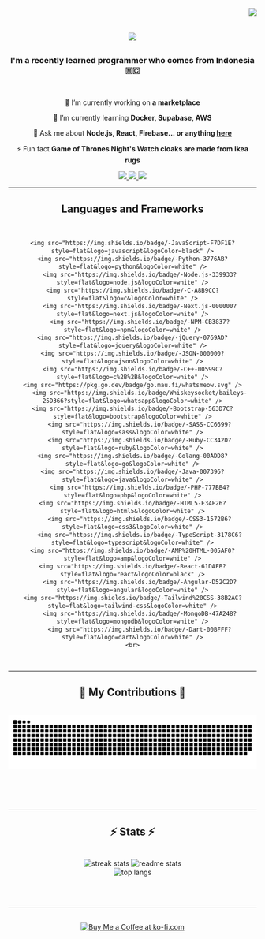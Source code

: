<img align="right" src="https://visitor-badge.laobi.icu/badge?page_id=salesp07.salesp07" />

<h1 align="center">
    <img src="https://readme-typing-svg.herokuapp.com/?font=Righteous&size=35&center=true&vCenter=true&width=500&height=70&duration=4000&lines=Hi+There!+👋;+I'm+Wildan+Aryadi;+The+Developer's+Of+AlyaCompany" />
</h1>

<h3 align="center">I'm a recently learned programmer who comes from Indonesia 🇲🇨</h3>

<br/>

<div align="center">
 
 🔭 I’m currently working on **a marketplace**
 
 🌱 I’m currently learning **Docker, Supabase, AWS**

💬 Ask me about **Node.js, React, Firebase... or anything [here](https://github.com/salesp07/salesp07/issues)**

⚡ Fun fact **Game of Thrones Night's Watch cloaks are made from Ikea rugs**

 </div>
 
<div align="center"> 
  <a href="mailto:pedro.sales.muniz@gmail.com">
    <img src="https://img.shields.io/badge/Gmail-333333?style=for-the-badge&logo=gmail&logoColor=red" />
  </a>
  <a href="https://linkedin.com/in/pedro-sales-muniz" target="_blank">
    <img src="https://img.shields.io/badge/LinkedIn-0077B5?style=for-the-badge&logo=linkedin&logoColor=white" target="_blank" />
  </a>
  <a href="https://salesp07.github.io" target="_blank">
     <img src="https://img.shields.io/badge/Portfolio-FF5722?style=for-the-badge&logo=todoist&logoColor=white" target="_blank" /> <!-- sqlite, safari, google-chrome are other good icon options -->
  </a>
</div>

 <hr/>
 
<h2 align="center">Languages and Frameworks</h2>
<br/>
<div align="center">

    <img src="https://img.shields.io/badge/-JavaScript-F7DF1E?style=flat&logo=javascript&logoColor=black" />
    <img src="https://img.shields.io/badge/-Python-3776AB?style=flat&logo=python&logoColor=white" />
        <img src="https://img.shields.io/badge/-Node.js-339933?style=flat&logo=node.js&logoColor=white" />
    <img src="https://img.shields.io/badge/-C-A8B9CC?style=flat&logo=c&logoColor=white" />
        <img src="https://img.shields.io/badge/-Next.js-000000?style=flat&logo=next.js&logoColor=white" />
        <img src="https://img.shields.io/badge/-NPM-CB3837?style=flat&logo=npm&logoColor=white" />
    <img src="https://img.shields.io/badge/-jQuery-0769AD?style=flat&logo=jquery&logoColor=white" />
    <img src="https://img.shields.io/badge/-JSON-000000?style=flat&logo=json&logoColor=white" />
    <img src="https://img.shields.io/badge/-C++-00599C?style=flat&logo=c%2B%2B&logoColor=white" />
    <img src="https://pkg.go.dev/badge/go.mau.fi/whatsmeow.svg" />
        <img src="https://img.shields.io/badge/Whiskeysocket/baileys-25D366?style=flat&logo=whatsapp&logoColor=white" />
    <img src="https://img.shields.io/badge/-Bootstrap-563D7C?style=flat&logo=bootstrap&logoColor=white" />
        <img src="https://img.shields.io/badge/-SASS-CC6699?style=flat&logo=sass&logoColor=white" />
        <img src="https://img.shields.io/badge/-Ruby-CC342D?style=flat&logo=ruby&logoColor=white" />
    <img src="https://img.shields.io/badge/-Golang-00ADD8?style=flat&logo=go&logoColor=white" />
    <img src="https://img.shields.io/badge/-Java-007396?style=flat&logo=java&logoColor=white" />
        <img src="https://img.shields.io/badge/-PHP-777BB4?style=flat&logo=php&logoColor=white" />
    <img src="https://img.shields.io/badge/-HTML5-E34F26?style=flat&logo=html5&logoColor=white" />
        <img src="https://img.shields.io/badge/-CSS3-1572B6?style=flat&logo=css3&logoColor=white" />
        <img src="https://img.shields.io/badge/-TypeScript-3178C6?style=flat&logo=typescript&logoColor=white" />
    <img src="https://img.shields.io/badge/-AMP%20HTML-005AF0?style=flat&logo=amp&logoColor=white" />
    <img src="https://img.shields.io/badge/-React-61DAFB?style=flat&logo=react&logoColor=black" />
        <img src="https://img.shields.io/badge/-Angular-D52C2D?style=flat&logo=angular&logoColor=white" />
    <img src="https://img.shields.io/badge/-Tailwind%20CSS-38B2AC?style=flat&logo=tailwind-css&logoColor=white" />
        <img src="https://img.shields.io/badge/-MongoDB-47A248?style=flat&logo=mongodb&logoColor=white" />
        <img src="https://img.shields.io/badge/-Dart-00BFFF?style=flat&logo=dart&logoColor=white" />
    <br>
</div>

<br/>
<hr/>

<div align="center">
  <h2>🐍 My Contributions 🐍</h2>
  <br>
  <img alt="snake eating my contributions" src="https://raw.githubusercontent.com/salesp07/salesp07/output/github-contribution-grid-snake.svg" />
  
  <br/><br/><br/>
</div>

<hr/>

<h2 align="center">⚡ Stats ⚡</h2>
<br>
<div align=center>
  <img width=390 src="https://github-readme-streak-stats-salesp07.vercel.app/?user=salesp07&count_private=true&theme=react&border_radius=10" alt="streak stats"/>
  <img width=390 src="https://github-readme-stats-salesp07.vercel.app/api?username=salesp07&count_private=true&show_icons=true&theme=react&rank_icon=github&border_radius=10" alt="readme stats" />
  <br/>
  <img width=325 align="center" src="https://github-readme-stats-salesp07.vercel.app/api/top-langs/?username=salesp07&hide=HTML&langs_count=8&layout=compact&theme=react&border_radius=10&size_weight=0.5&count_weight=0.5&exclude_repo=github-readme-stats" alt="top langs" />
</div>

<br/><br/>

<hr/>

<br/>

<div align="center">
<a href='https://ko-fi.com/V7V4RAK9C' target='_blank'><img height='64' style='border:0px;height:64px;' src='https://storage.ko-fi.com/cdn/kofi1.png?v=3' border='0' alt='Buy Me a Coffee at ko-fi.com' /></a>
</div>

<br/>